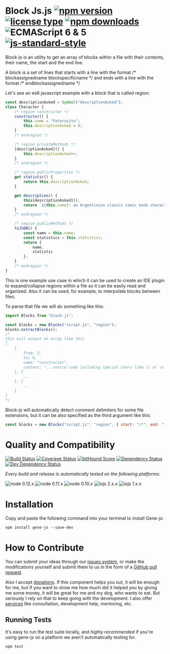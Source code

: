 <!-- ph replacements -->
<!-- name, /block-js/g, block-js -->
<!-- namePascal, /Block-js/g, Block-js -->
<!-- endph -->
<!-- ph ignoringStamps -->
<!-- endph -->
<!-- ph title -->
# Block Js.js [![npm version](https://img.shields.io/npm/v/block-js.svg)](https://www.npmjs.com/package/block-js) [![license type](https://img.shields.io/npm/l/block-js.svg)](https://github.com/nicosommi/block-js.git/blob/master/LICENSE) [![npm downloads](https://img.shields.io/npm/dm/block-js.svg)](https://www.npmjs.com/package/block-js) ![ECMAScript 6 & 5](https://img.shields.io/badge/ECMAScript-6%20/%205-red.svg) [![js-standard-style](https://img.shields.io/badge/code%20style-standard-brightgreen.svg)](http://standardjs.com/)
<!-- endph -->

<!-- ph description -->
Block-js is an utility to get an array of blocks within a file with their contents, their name, the start and the end line.

A block is a set of lines that starts with a line with the format /\* blockassignedname blockspecificname \*/ and ends with a line with the format /\* endblockassignedname \*/
<!-- endph -->

<!-- ph usagesAndExamples -->
Let's see an es6 javascript example with a block that is called region:

```javascript
const descriptionAsked = Symbol("descriptionAsked");
class Character {
	/* region constructor */
	constructor() {
		this.name = "Patoruzito";
		this.descriptionAsked = 0;
	}
	/* endregion */

	/* region privateMethods */
	[descriptionAsked]() {
		this.descriptionAsked++;
	}
	/* endregion */

	/* region publicProperties */
	get statistic() {
		return this.descriptionAsked;
	}

	get description() {
		this[descriptionAsked]();
		return `${this.name}: an Argentinian classic comic book character. Usa poncho.`;
	}
	/* endregion */

	/* region publicMethods */
	toJSON() {
		const name = this.name;
		const statistics = this.statistics;
		return {
			name,
			statistic
		};
	}
	/* endregion */
}
```

This is one example use case in which it can be used to create an IDE plugin to expand/collapse regions within a file so it can be easily read and organized.
Also it can be used, for example, to interpolate blocks between files.

To parse that file we will do something like this:

```javascript
import Blocks from "block-js";

const blocks = new Blocks("script.js", "region");
blocks.extractBlocks();
/*
this will output an array like this
[
	{
		from: 3,
		to: 8,
		name: "constructor",
		content: "...source code including special chars like \t or \n..."
	}, {
		...
	}, {
		...
	}
]
*/
```

Block-js will automatically detect comment delimiters for some file extensions, but it can be also specified as the third argument like this:

```javascript
const blocks = new Blocks("script.js", "region", { start: "/*", end: "*/" });
```

<!-- endph -->
<!-- ph howItWorks -->
<!-- endph -->
<!-- ph qualityAndCompatibility -->
# Quality and Compatibility

[![Build Status](https://travis-ci.org/nicosommi/block-js.png?branch=master)](https://travis-ci.org/nicosommi/block-js) [![Coverage Status](https://coveralls.io/repos/nicosommi/block-js/badge.svg)](https://coveralls.io/r/nicosommi/block-js)  [![bitHound Score](https://www.bithound.io/github/nicosommi/block-js/badges/score.svg)](https://www.bithound.io/github/nicosommi/block-js)  [![Dependency Status](https://david-dm.org/nicosommi/block-js.png?theme=shields.io)](https://david-dm.org/nicosommi/block-js?theme=shields.io) [![Dev Dependency Status](https://david-dm.org/nicosommi/block-js/dev-status.svg)](https://david-dm.org/nicosommi/block-js?theme=shields.io#info=devDependencies)

*Every build and release is automatically tested on the following platforms:*

![node 0.12.x](https://img.shields.io/badge/node-0.12.x-brightgreen.svg) ![node 0.11.x](https://img.shields.io/badge/node-0.11.x-brightgreen.svg) ![node 0.10.x](https://img.shields.io/badge/node-0.10.x-brightgreen.svg)
![iojs 2.x.x](https://img.shields.io/badge/iojs-2.x.x-brightgreen.svg) ![iojs 1.x.x](https://img.shields.io/badge/iojs-1.x.x-brightgreen.svg)
<!-- endph -->
<!-- ph installation -->
# Installation

Copy and paste the following command into your terminal to install Gene-js:

```
npm install gene-js --save-dev
```

<!-- endph -->
<!-- stamp contribute -->
# How to Contribute

You can submit your ideas through our [issues system](https://github.com/nicosommi/gene-js/issues), or make the modifications yourself and submit them to us in the form of a [GitHub pull request](https://help.github.com/articles/using-pull-requests/).

Also I accept [donations](http://nicosommi.com). If this component helps you out, it will be enough for me, but if you want to show me how much did it helped you by giving me some money, it will be great for me and my dog, who wants to eat. But seriously I rely on that to keep going with the development.
I also offer [services](http://integracionesagiles.com) like consultation, development help, mentoring, etc.
<!-- endstamp -->
<!-- stamp runningtests -->
## Running Tests

It's easy to run the test suite locally, and *highly recommended* if you're using gene-js on a platform we aren't automatically testing for.

```
npm test
```
<!-- endstamp -->
